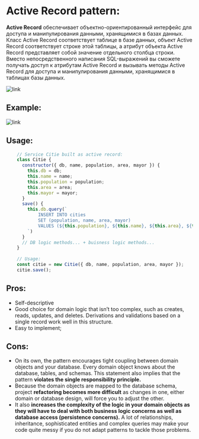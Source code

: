 # Active Record pattern:
**Active Record** обеспечивает объектно-ориентированный интерфейс для доступа и манипулирования данными,
хранящимися в базах данных. Класс Active Record соответствует таблице в базе данных, 
объект Active Record соответствует строке этой таблицы, а атрибут объекта Active Record представляет 
собой значение отдельного столбца строки. Вместо непосредственного написания SQL-выражений вы сможете
получать доступ к атрибутам Active Record и вызывать методы Active Record для доступа и манипулирования
данными, хранящимися в таблицах базы данных.

![link](https://habrastorage.org/r/w1560/getpro/habr/post_images/df2/419/56b/df241956b214111c8f04421c275e4037.png)

## Example:

![link](https://drive.google.com/uc?id=1WUWCiErL623bMI9gQaPvCzmrfogvb-gf)

## Usage:
```js
    // Service Citie built as active record:
    class Citie {
      constructor({ db, name, population, area, mayor }) {
        this.db = db;
        this.name = name;
        this.population = population; 
        this.area = area; 
        this.mayor = mayor;
      }
      save() {
        this.db.query(`
            INSERT INTO cities
            SET (population, name, area, mayor)
            VALUES (${this.population}, ${this.name}, ${this.area}, ${this.mayor})
        `)
      }
      // DB logic methods... + buisness logic methods...
    }
    
    // Usage:
    const citie = new Citie({ db, name, population, area, mayor });
    citie.save();
```

## Pros:
  - Self-descriptive
  - Good choice for domain logic that isn’t too complex, such as creates, reads, updates, and deletes.
    Derivations and validations based on a single record work well in this structure.
  - Easy to implement;
## Cons: 
  - On its own, the pattern encourages tight coupling between domain objects and your database. 
    Every domain object knows about the database, tables, and schemas. This statement also implies 
    that the pattern **violates the single responsibility principle.**
  - Because the domain objects are mapped to the database schema, project **refactoring becomes more 
    difficult** as changes in one, either domain or database design, will force you to adjust the other.
  - It also **increases the complexity of the logic in your domain objects as they will have to deal 
    with both business logic concerns as well as database access (persistence concerns).** A lot of 
    relationships, inheritance, sophisticated entities and complex queries may make your code quite 
    messy if you do not adapt patterns to tackle those problems.
